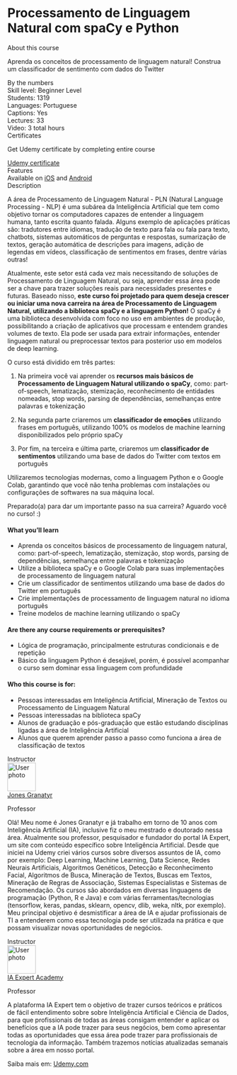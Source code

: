 # Processamento de Linguagem Natural com spaCy e Python

<div style=""><div><div class="course-overview--container--2OKKD" data-purpose="dashboard-overview-container"><div class="course-overview--heading--290FL" data-purpose="course-headline"><div class="font-heading-lg mb-space-sm">About this course</div><p>Aprenda os conceitos de processamento de linguagem natural! Construa um classificador de sentimento com dados do Twitter</p></div><div class="course-overview--grid-row--1nKqQ"><div>By the numbers</div><div data-purpose="course-main-stats"><div>Skill level: Beginner Level</div><div>Students: 1319</div><div>Languages: Portuguese</div><div>Captions: Yes</div></div><div data-purpose="course-additional-stats"><div>Lectures: 33</div><div>Video: 3 total hours</div></div></div><div class="course-overview--grid-row--1nKqQ" data-purpose="course-certificates"><div>Certificates</div><div class="course-overview--wide--37Lev"><p class="mb-space-sm">Get Udemy certificate by completing entire course</p><a href="https://www.udemy.com/certificate/UC-1b5c7d9e-3631-4cc8-b089-0ba4012fbb66/" target="_blank" data-purpose="get-udemy-certificate" class="course-overview--certificate-button--1_cXw btn btn-sm btn-default">Udemy certificate</a></div></div><div class="course-overview--grid-row--1nKqQ course-overview--course-features--2fF12" data-purpose="course-features"><div>Features</div><div class="course-overview--wide--37Lev"><span>Available on <a href="https://udemy.app.link/rU5JeZorpcb" target="_blank" rel="noopener noreferrer">iOS</a> and <a href="https://udemy.app.link/rU5JeZorpcb" target="_blank" rel="noopener noreferrer">Android</a></span></div></div><div class="course-overview--grid-row--1nKqQ"><div>Description</div><div class="course-overview--wide--37Lev course-overview--description--2m1iq" data-purpose="course-description"><div data-purpose="safely-set-inner-html:trusted-html:content"><p>A área de Processamento de Linguagem Natural - PLN (Natural Language Processing - NLP) é uma subárea da Inteligência Artificial que tem como objetivo tornar os computadores capazes de entender a linguagem humana, tanto escrita quanto falada. Alguns exemplo de aplicações práticas são: tradutores entre idiomas, tradução de texto para fala ou fala para texto, chatbots, sistemas automáticos de perguntas e respostas, sumarização de textos, geração automática de descrições para imagens, adição de legendas em vídeos, classificação de sentimentos em frases, dentre várias outras! </p><p>Atualmente, este setor está cada vez mais necessitando de soluções de Processamento de Linguagem Natural, ou seja, aprender essa área pode ser a chave para trazer soluções reais para necessidades presentes e futuras. Baseado nisso, <strong>este curso foi projetado para quem deseja crescer ou iniciar uma nova carreira na área de Processamento de Linguagem Natural, utilizando a biblioteca spaCy e a linguagem Python!</strong> O spaCy é uma biblioteca desenvolvida com foco no uso em ambientes de produção, possibilitando a criação de aplicativos que processam e entendem grandes volumes de texto. Ela pode ser usada para extrair informações, entender linguagem natural ou preprocessar textos para posterior uso em modelos de deep learning.</p><p>O curso está dividido em três partes:</p><ol><li><p>Na primeira você vai aprender os <strong>recursos mais básicos de Processamento de Linguagem Natural utilizando o spaCy</strong>, como: part-of-speech, lematização, stemização, reconhecimento de entidades nomeadas, stop words, parsing de dependências, semelhanças entre palavras e tokenização</p></li><li><p>Na segunda parte criaremos um <strong>classificador de emoções</strong> utilizando frases em português, utilizando 100% os modelos de machine learning disponibilizados pelo próprio spaCy</p></li><li><p>Por fim, na terceira e última parte, criaremos um <strong>classificador de sentimentos</strong> utilizando uma base de dados do Twitter com textos em português</p></li></ol><p>Utilizaremos tecnologias modernas, como a linguagem Python e o Google Colab, garantindo que você não tenha problemas com instalações ou configurações de softwares na sua máquina local.</p><p>Preparado(a) para dar um importante passo na sua carreira? Aguardo você no curso! :)</p></div><h4>What you’ll learn</h4><ul><li>Aprenda os conceitos básicos de processamento de linguagem natural, como: part-of-speech, lematização, stemização, stop words, parsing de dependências, semelhança entre palavras e tokenização</li><li>Utilize a biblioteca spaCy e o Google Colab para suas implementações de processamento de linguagem natural</li><li>Crie um classificador de sentimentos utilizando uma base de dados do Twitter em português</li><li>Crie implementações de processamento de linguagem natural no idioma português</li><li>Treine modelos de machine learning utilizando o spaCy</li></ul><h4>Are there any course requirements or prerequisites?</h4><ul><li>Lógica de programação, principalmente estruturas condicionais e de repetição</li><li>Básico da linguagem Python é desejável, porém, é possível acompanhar o curso sem dominar essa linguagem com profundidade</li></ul><h4>Who this course is for:</h4><ul><li>Pessoas interessadas em Inteligência Artificial, Mineração de Textos ou Processamento de Linguagem Natural</li><li>Pessoas interessadas na biblioteca spaCy</li><li>Alunos de graduação e pós-graduação que estão estudando disciplinas ligadas a área de Inteligência Artificial</li><li>Alunos que querem aprender passo a passo como funciona a área de classificação de textos</li></ul></div></div><div class="course-overview--grid-row--1nKqQ"><div>Instructor</div><div class="course-overview--wide--37Lev"><div class="instructor-profile--header-row--n0Prm"><img alt="User photo" aria-label="User photo" class="user-avatar user-avatar--image" data-purpose="user-avatar" height="64" width="64" src="https://img-a.udemycdn.com/user/200_H/27455350_c22a_2.jpg?aagmI4NfZ-sOGwWNN5DmkuaJGIf4Sw4XreY2g82ZRv8G5Nqo2rE7qgpINbPQfUVdD2KZt6O0mkWzX6mn-UDfcwxHlbgrn88RlGxqbc7Q6fk45CuhbxNBQLTrIdc2"><div class="instructor-profile--title-wrapper--2V1u6"><div class="instructor-profile--title--1rlDt"><a href="/user/jones-granatyr/" data-purpose="instructor-url">Jones Granatyr</a></div><p>Professor</p></div></div><div class="instructor-profile--social-links-row--14uvr"><a href="https://twitter.com/iaexpertacademy" class="instructor-profile--social-profile-btn--fs2ve" target="_blank" rel="noopener noreferrer nofollow"><span aria-label="Twitter" class="udi udi-twitter"></span></a><a href="https://www.facebook.com/iaexpert" class="instructor-profile--social-profile-btn--fs2ve" target="_blank" rel="noopener noreferrer nofollow"><span aria-label="Facebook" class="udi udi-facebook"></span></a><a href="https://linkedin.com/company/65693408/" class="instructor-profile--social-profile-btn--fs2ve" target="_blank" rel="noopener noreferrer nofollow"><span aria-label="LinkedIn" class="udi udi-linkedin"></span></a><a href="https://www.youtube.com/channel/UCaGrIWpwjWXT6OIQh9W4Riw" class="instructor-profile--social-profile-btn--fs2ve" target="_blank" rel="noopener noreferrer nofollow"><span aria-label="YouTube" class="udi udi-youtube"></span></a><a href="https://iaexpert.academy" class="instructor-profile--social-profile-btn--fs2ve" target="_blank" rel="noopener noreferrer nofollow"><span aria-label="Personal website" class="udi udi-globe"></span></a></div><div class="instructor-profile--description--vCsKv"><div data-purpose="safely-set-inner-html:trusted-html:content"><p>Olá! Meu nome é Jones Granatyr e já trabalho em torno de 10 anos com Inteligência Artificial (IA), inclusive fiz o meu mestrado e doutorado nessa área. Atualmente sou professor, pesquisador e fundador do portal IA Expert, um site com conteúdo específico sobre Inteligência Artificial. Desde que iniciei na Udemy criei vários cursos sobre diversos assuntos de IA, como por exemplo: Deep Learning, Machine Learning, Data Science, Redes Neurais Artificiais, Algoritmos Genéticos, Detecção e Reconhecimento Facial, Algoritmos de Busca, Mineração de Textos, Buscas em Textos, Mineração de Regras de Associação, Sistemas Especialistas e Sistemas de Recomendação. Os cursos são abordados em diversas linguagens de programação (Python, R e Java) e com várias ferramentas/tecnologias (tensorflow, keras, pandas, sklearn, opencv, dlib, weka, nltk, por exemplo). Meu principal objetivo é desmistificar a área de IA e ajudar profissionais de TI a entenderem como essa tecnologia pode ser utilizada na prática e que possam visualizar novas oportunidades de negócios.</p></div></div></div></div><div class="course-overview--grid-row--1nKqQ"><div>Instructor</div><div class="course-overview--wide--37Lev"><div class="instructor-profile--header-row--n0Prm"><img alt="User photo" aria-label="User photo" class="user-avatar user-avatar--image" data-purpose="user-avatar" height="64" width="64" src="https://img-b.udemycdn.com/user/200_H/116389124_1942_2.jpg?secure=Wv2TbS5rqajIqSiowjfN3g%3D%3D%2C1608679494"><div class="instructor-profile--title-wrapper--2V1u6"><div class="instructor-profile--title--1rlDt"><a href="/user/ia-expert-portugal/" data-purpose="instructor-url">IA Expert Academy</a></div><p>Professor</p></div></div><div class="instructor-profile--social-links-row--14uvr"><a href="https://twitter.com/iaexpertacademy" class="instructor-profile--social-profile-btn--fs2ve" target="_blank" rel="noopener noreferrer nofollow"><span aria-label="Twitter" class="udi udi-twitter"></span></a><a href="https://www.facebook.com/iaexpert" class="instructor-profile--social-profile-btn--fs2ve" target="_blank" rel="noopener noreferrer nofollow"><span aria-label="Facebook" class="udi udi-facebook"></span></a><a href="https://linkedin.com/company/65693408/" class="instructor-profile--social-profile-btn--fs2ve" target="_blank" rel="noopener noreferrer nofollow"><span aria-label="LinkedIn" class="udi udi-linkedin"></span></a><a href="https://www.youtube.com/channel/UCaGrIWpwjWXT6OIQh9W4Riw" class="instructor-profile--social-profile-btn--fs2ve" target="_blank" rel="noopener noreferrer nofollow"><span aria-label="YouTube" class="udi udi-youtube"></span></a><a href="https://iaexpert.academy" class="instructor-profile--social-profile-btn--fs2ve" target="_blank" rel="noopener noreferrer nofollow"><span aria-label="Personal website" class="udi udi-globe"></span></a></div><div class="instructor-profile--description--vCsKv"><div data-purpose="safely-set-inner-html:trusted-html:content"><p>A plataforma IA Expert tem o objetivo de trazer cursos teóricos e práticos de fácil entendimento sobre sobre Inteligência Artificial e Ciência de Dados, para que profissionais de todas as áreas consigam entender e aplicar os benefícios que a IA pode trazer para seus negócios, bem como apresentar todas as oportunidades que essa área pode trazer para profissionais de tecnologia da informação. Também trazemos notícias atualizadas semanais sobre a área em nosso portal.</p></div></div></div></div></div></div></div>

Saiba mais em: [Udemy.com](https://www.udemy.com/share/102L68BUUfdFpRRng=/)